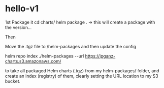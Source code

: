 # hello-v1


1st
Package it 
cd charts/
helm package .
-> this will create a package with the version...

Then

Move the .tgz file to /helm-packages and then update the config

helm repo index ./helm-packages --url https://jpganz-charts.s3.amazonaws.com/


to take all packaged Helm charts (.tgz) from my helm-packages/ folder, and create an index (registry) of them, clearly setting the URL location to my S3 bucket.